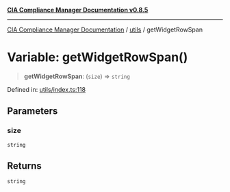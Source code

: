 [**CIA Compliance Manager Documentation v0.8.5**](../../README.md)

***

[CIA Compliance Manager Documentation](../../modules.md) / [utils](../README.md) / getWidgetRowSpan

# Variable: getWidgetRowSpan()

> **getWidgetRowSpan**: (`size`) => `string`

Defined in: [utils/index.ts:118](https://github.com/Hack23/cia-compliance-manager/blob/b7c3bc9644fb5b9d82b5b184ba290206da25104b/src/utils/index.ts#L118)

## Parameters

### size

`string`

## Returns

`string`
